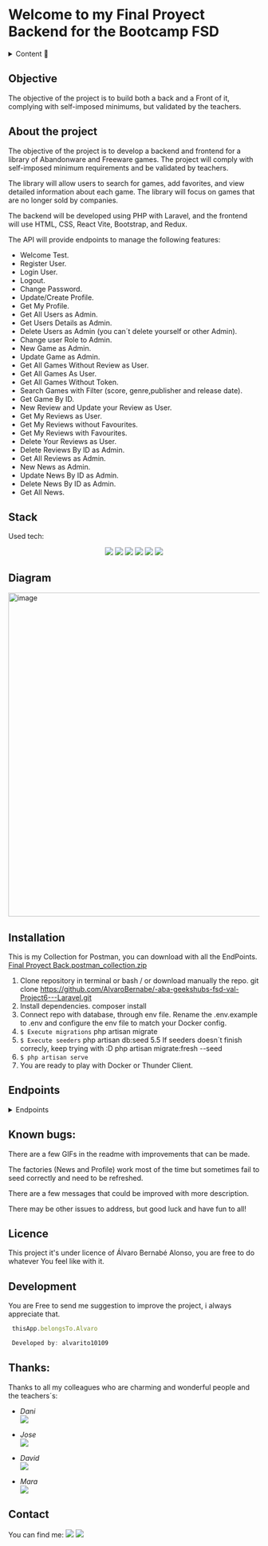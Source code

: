 # Welcome to my Final Proyect Backend for the Bootcamp FSD

<details>
  <summary>Content 📝</summary>
  <ol>
    <li><a href="#objective">Objective</a></li>
    <li><a href="#about-the-project">About the project</a></li>
    <li><a href="#stack">Stack</a></li>
    <li><a href="#diagram">Diagram</a></li>
    <li><a href="#installation">Installation</a></li>
    <li><a href="#endpoints">Endpoints</a></li>
    <li><a href="#known-bugs">known bugs</a></li>
    <li><a href="#licence">Licence</a></li>
    <li><a href="#development">Development</a></li>
    <li><a href="#thanks">Thanks</a></li>
    <li><a href="#contact">Contact</a></li>
  </ol>
</details>

## Objective
The objective of the project is to build both a back and a Front of it, complying with self-imposed minimums, but validated by the teachers.

## About the project
<p>The objective of the project is to develop a backend and frontend for a library of Abandonware and Freeware games. The project will comply with self-imposed minimum requirements and be validated by teachers.</p>
<p>The library will allow users to search for games, add favorites, and view detailed information about each game. The library will focus on games that are no longer sold by companies.</p>
<p>The backend will be developed using PHP with Laravel, and the frontend will use HTML, CSS, React Vite, Bootstrap, and Redux.</p>
The API will provide endpoints to manage the following features:

- Welcome Test.
- Register User.
- Login User.
- Logout.
- Change Password.
- Update/Create Profile. 
- Get My Profile.
- Get All Users as Admin.
- Get Users Details as Admin.
- Delete Users as Admin (you can´t delete yourself or other Admin).
- Change user Role to Admin.
- New Game as Admin.
- Update Game as Admin.
- Get All Games Without Review as User.
- Get All Games As User.
- Get All Games Without Token.
- Search Games with Filter (score, genre,publisher and release date).
- Get Game By ID.
- New Review and Update your Review as User.
- Get My Reviews as User.
- Get My Reviews without Favourites.
- Get My Reviews with Favourites.
- Delete Your Reviews as User.
- Delete Reviews By ID as Admin.
- Get All Reviews as Admin.
- New News as Admin.
- Update News By ID as Admin.
- Delete News By ID as Admin.
- Get All News.


## Stack
Used tech:
<div align="center">

<img src="https://img.shields.io/badge/PHP-777BB4?style=for-the-badge&logo=php&logoColor=white" /> 
<img src="https://img.shields.io/badge/Laravel-FF2D20?style=for-the-badge&logo=laravel&logoColor=white" />  
<img src="https://img.shields.io/badge/Docker-2CA5E0?style=for-the-badge&logo=docker&logoColor=white"/> 
<img src="https://img.shields.io/badge/MySQL-005C84?style=for-the-badge&logo=mysql&logoColor=white"/> 
<img src="https://img.shields.io/badge/GitHub-100000?style=for-the-badge&logo=github&logoColor=white" /> 
<img src="https://img.shields.io/badge/VSCode-0078D4?style=for-the-badge&logo=visual%20studio%20code&logoColor=white" /> 

</div>


## Diagram
<img width="650" alt="image" src="https://user-images.githubusercontent.com/122753448/236231630-bc45237e-5fb7-4933-9112-fbafbfac0cd6.png">



## Installation
This is my Collection for Postman, you can download with all the EndPoints.
[Final Proyect Back.postman_collection.zip](https://github.com/AlvaroBernabe/aba-geekshubs-fsd-val-Backend-Final-Proyect/files/11400115/Final.Proyect.Back.postman_collection.zip)



1. Clone repository in terminal or bash / or download manually the repo.
git clone https://github.com/AlvaroBernabe/-aba-geekshubs-fsd-val-Project6---Laravel.git
2. Install dependencies.
composer install
3. Connect repo with database, through env file.
Rename the .env.example to .env and configure the env file to match your Docker config.
4. ``` $ Execute migrations ``` 
php artisan migrate
5. ``` $ Execute seeders ``` 
php artisan db:seed
5.5  If seeders doesn´t finish correcly, keep trying with :D
php artisan migrate:fresh --seed 
6. ``` $ php artisan serve ``` 
7. You are ready to play with Docker or Thunder Client.

## Endpoints
<details>
<summary>Endpoints</summary>


    - WELLCOME
            GET http://127.0.0.1:8000/api/
<img width="358" alt="30- Wellcome" src="https://user-images.githubusercontent.com/122753448/236261970-b5a79340-f5f9-4f36-8e73-0e557e6321da.png">

    
    - REGISTER
            POST http://127.0.0.1:8000/api/register
<img width="314" alt="1Register" src="https://user-images.githubusercontent.com/122753448/236270535-1489a67a-2ad8-4e0f-86d2-a600ff18ee1d.png">



    - LOGIN
            POST http://127.0.0.1:8000/api/login
<img width="367" alt="2- Login" src="https://user-images.githubusercontent.com/122753448/236270547-f83696ba-2df2-494e-b301-33d3254b2434.png">


    - LOGOUT
            POST  http://127.0.0.1:8000/api/logout
<img width="602" alt="6- Logout" src="https://user-images.githubusercontent.com/122753448/236270600-477d7d8e-931a-4a70-aad9-315a108f3cc9.png">

    
    - UPDATE PASSWORD
            PUT  http://127.0.0.1:8000/api/updatelogin
<img width="365" alt="5- Update Password" src="https://user-images.githubusercontent.com/122753448/236277717-0614fdf1-0989-405a-b4f2-b2a0d0a74acc.png">

    
    - UPDATE/CREATE PROFILE
            PUT http://127.0.0.1:8000/api/profile/update
![3-profile](https://user-images.githubusercontent.com/122753448/236277097-55844767-d28e-48a4-9217-b0a3b038ddde.gif)


    - GET MY PROFILE
            GET http://127.0.0.1:8000/api/profile
<img width="305" alt="4- Get My Profile" src="https://user-images.githubusercontent.com/122753448/236277125-444df77d-600c-4e97-bc67-b6101656617a.png">


    - GET ALL USERS AS ADMIN
            GET http://127.0.0.1:8000/api/users/all
<img width="575" alt="7- Get All Users" src="https://user-images.githubusercontent.com/122753448/236277380-8d4c663d-d015-4cb2-b139-1a60238548ff.png">


    - GET USERS DETAILS AS ADMIN
            GET http://127.0.0.1:8000/api/users/all/details/2
<img width="599" alt="8- Get User Details ID" src="https://user-images.githubusercontent.com/122753448/236281407-558744ae-40f9-44cd-a288-641437e5e42d.png">

            
    - DELETE USERS AS ADMIN
            DELETE http://127.0.0.1:8000/api/users/all/destroy/2
<img width="560" alt="9- Delete User" src="https://user-images.githubusercontent.com/122753448/236281455-26400796-2e42-4a36-bf95-5a8ebc55eecc.png">

            
    - CHANGE USERS ROLE
            PUT http://127.0.0.1:8000/api/user/role/update
<img width="375" alt="10- Update Role" src="https://user-images.githubusercontent.com/122753448/236281513-a40aca39-fb77-433b-b76d-9481537a85ec.png">

            
    - NEW GAME AS ADMIN
            POST http://127.0.0.1:8000/api/game/new
<img width="527" alt="11- New Game Admin" src="https://user-images.githubusercontent.com/122753448/236282117-83b9529b-5b8a-4da4-ae3d-3230a7d54966.png">

            
     - UPDATE GAME AS ADMIN
            PUT http://127.0.0.1:8000/api/game/update/77
<img width="532" alt="12- Update Game Admin" src="https://user-images.githubusercontent.com/122753448/236282136-6ea95264-67e7-4918-af48-2bdc67f1965c.png">

            
    - GET ALL GAMES WHITOUT REVIEW AS USER
            GET http://127.0.0.1:8000/api/games/all/user
<img width="604" alt="13- Get All Games without Review" src="https://user-images.githubusercontent.com/122753448/236281562-f859159c-e72b-466a-a937-593e6e0ff781.png">


    - GET ALL GAMES AS USER
            GET http://127.0.0.1:8000/api/games/all
<img width="632" alt="14- Get All Games User" src="https://user-images.githubusercontent.com/122753448/236282243-148bfa4d-ef42-404a-8d4f-eb95713a90ee.png">

            
    - GET ALL GAMES WITHOUT TOKEN
            GET http://127.0.0.1:8000/api/games/alls/nonuser
 <img width="612" alt="15- Get All Games No Token" src="https://user-images.githubusercontent.com/122753448/236282337-6e9e3561-0f51-4abb-9a84-94343cccdce2.png">

            
    - SEARCH GAMES WITH FILTER
            POST http://127.0.0.1:8000/api/games/find/
![16 FILTER](https://user-images.githubusercontent.com/122753448/236282543-397b6055-5ab3-421b-8c16-10f4c15b2ed3.gif)

            
     - GET GAME BY ID
            GET http://127.0.0.1:8000/api/games/all/24
<img width="686" alt="17- Get Games By ID" src="https://user-images.githubusercontent.com/122753448/236283687-8a9ff4c9-ddc5-45af-9213-19143ea09afd.png">

            
    - NEW REVIEW/UPDATE REVIEW AS USER
            POST http://127.0.0.1:8000/api/review/new
<img width="437" alt="19- New Review" src="https://user-images.githubusercontent.com/122753448/236283718-c929c53b-260b-4ab5-baf4-8c5113fafc7f.png">
            
            
     - GET MY REVIEWS AS USER
            GET http://127.0.0.1:8000/api/review/myreviews
<img width="668" alt="26- Get My Reviews" src="https://user-images.githubusercontent.com/122753448/236283787-020060a1-1591-4b6c-b6cf-6b85c806ea50.png">

            
    - GET MY REVIEWS WHITOUT FAVOURITES
            GET http://127.0.0.1:8000/api/review/favourites/not
<img width="490" alt="20- Get less favouritespng" src="https://user-images.githubusercontent.com/122753448/236283861-fd94fa24-dad0-4ee2-bc0e-3994d7f3b7c1.png">

    - GET MY REVIEWS WITH FAVOURITES
            GET http://127.0.0.1:8000/api/review/favourites/
<img width="498" alt="21- Get most favourites" src="https://user-images.githubusercontent.com/122753448/236284693-4b22aef3-f22f-4f60-bcda-a573e5e3d714.png">

            
    - DELETE YOUR REVIEW AS USER
            DELETE http://127.0.0.1:8000/api/review/15
![27DELETE](https://user-images.githubusercontent.com/122753448/236285046-1711dbe0-e0d2-47a7-9ea7-a4adc970b8d5.gif)

            
     - DELETE REVIEWS BY ID AS ADMIN
            DELETE http://127.0.0.1:8000/api/review/all/14
<img width="526" alt="28-Delete Reviews By Id Admin" src="https://user-images.githubusercontent.com/122753448/236285064-5430cf50-4761-4c55-ade1-62546a071053.png">

            
    - GET ALL REVIEWS AS ADMIN
            GET http://127.0.0.1:8000/api/reviews/all
<img width="595" alt="29- Get All Reviews" src="https://user-images.githubusercontent.com/122753448/236285087-da7fc8a6-120e-46c9-85f2-c81eccda57e0.png">

           
    - NEW NEWS AS ADMIN
            POST http://127.0.0.1:8000/api/news/new
<img width="431" alt="22-  New News Admin" src="https://user-images.githubusercontent.com/122753448/236285839-6f52c96b-5658-4628-8c50-03d9de618c46.png">


     - UPDATE NEWS BY ID AS ADMIN
            PUT http://127.0.0.1:8000/api/news/update/2
<img width="479" alt="25- Update News ID" src="https://user-images.githubusercontent.com/122753448/236285886-a507e95b-2802-43c1-b780-58bbcb561bbe.png">

            
    - DELETE NEWS BY ID AS ADMIN
            DELETE http://127.0.0.1:8000/api/news/all/destroy/1
<img width="488" alt="24-  Delete News By ID" src="https://user-images.githubusercontent.com/122753448/236285899-533244bc-f641-44eb-ac74-134a7712eab6.png">

           
    - GET ALL NEWS
            GET http://127.0.0.1:8000/api/news/all/
<img width="688" alt="23-  Get All News" src="https://user-images.githubusercontent.com/122753448/236285940-c42f82e2-8923-4a7d-8837-2bfe2ad816c1.png">

               
           
</details>

## Known bugs:

<p>There are a few GIFs in the readme with improvements that can be made.</p>
<p>The factories (News and Profile) work most of the time but sometimes fail to seed correctly and need to be refreshed.</p>
<p>There are a few messages that could be improved with more description.</p>
<p>There may be other issues to address, but good luck and have fun to all!</p>


## Licence

This project it's under licence of Álvaro Bernabé Alonso, you are free to do whatever You feel like with it.

## Development
You are Free to send me suggestion to improve the project, i always appreciate that.
``` js
 thisApp.belongsTo.Alvaro

 Developed by: alvarito10109
```  


## Thanks:
Thanks to all my colleagues who are charming and wonderful people and the teachers´s:

- *Dani*  
<a href="https://github.com/datata" target="_blank"><img src="https://img.shields.io/badge/github-24292F?style=for-the-badge&logo=github&logoColor=white" target="_blank"></a> 

- *Jose*  
<a href="https://github.com/Dave86dev" target="_blank"><img src="https://img.shields.io/badge/github-24292F?style=for-the-badge&logo=github&logoColor=white" target="_blank"></a> 

- *David*  
<a href="https://www.github.com/userGithub/" target="_blank"><img src="https://img.shields.io/badge/github-24292F?style=for-the-badge&logo=github&logoColor=red" target="_blank"></a>

- *Mara*  
<a href="https://www.github.com/userGithub/" target="_blank"><img src="https://img.shields.io/badge/github-24292F?style=for-the-badge&logo=github&logoColor=green" target="_blank"></a> 


## Contact
You can find me:
<a href = "mailto:alvaro101093@gmail.com"><img src="https://img.shields.io/badge/Gmail-C6362C?style=for-the-badge&logo=gmail&logoColor=white" target="_blank"></a>
<a href="https://www.linkedin.com/in/álvaro-bernabé-alonso-6514a999/" target="_blank"><img src="https://img.shields.io/badge/-LinkedIn-%230077B5?style=for-the-badge&logo=linkedin&logoColor=white" target="_blank"></a>

</p>
